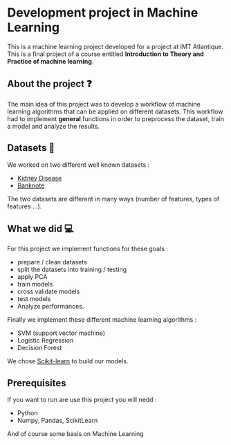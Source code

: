 # Development project in Machine Learning

This is a machine learning project developed for a project at IMT Atlantique. This is a final project of a course entitled **Introduction to Theory and Practice of machine learning**.

## About the project ❓

The main idea of this project was to develop a workflow of machine learning algorithms that can be applied on different datasets. This workflow had to implement **general** functions in order to preprocess the dataset, train a model and analyze the results.

## Datasets 📖

We worked on two different well known datasets :

* [Kidney Disease](https://github.com/thibaultspriet/developmentProjectML/blob/master/kidney_disease.csv) 
* [Banknote](https://github.com/thibaultspriet/developmentProjectML/blob/master/data_banknote_authentication.txt)

The two datasets are different in many ways (number of features, types of features ...).

## What we did 💻

For this project we implement functions for these goals : 

* prepare / clean datasets
* split the datasets into training / testing
* apply PCA
* train models
* cross validate models
* test models
* Analyze performances. 

Finally we implement these different machine learning algorithms :

* SVM (support vector machine)
* Logistic Regression
* Decision Forest

We chose [Scikit-learn](https://scikit-learn.org/stable/) to build our models.

## Prerequisites

If you want to run are use this project you will nedd :

* Python
* Numpy, Pandas, ScikitLearn

And of course some basis on Machine Learning
